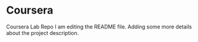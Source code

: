 # Coursera
Coursera Lab Repo
I am editing the README file. Adding some more details about the project description.

